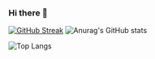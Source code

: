 ### Hi there 👋



[![GitHub Streak](https://github-readme-streak-stats.herokuapp.com?user=yashsingha99&&show_icons=true&theme=dark)](https://git.io/streak-stats)
![Anurag's GitHub stats](https://github-readme-stats.vercel.app/api?username=yashsingha99&show_icons=true&theme=radical)

![Top Langs](https://github-readme-stats.vercel.app/api/top-langs/?username=yashsingha99&layout=compact&theme=radical)
